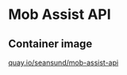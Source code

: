 # Mob Assist API

## Container image

[quay.io/seansund/mob-assist-api](https://quay.io/repository/seansund/mob-assist-api)
